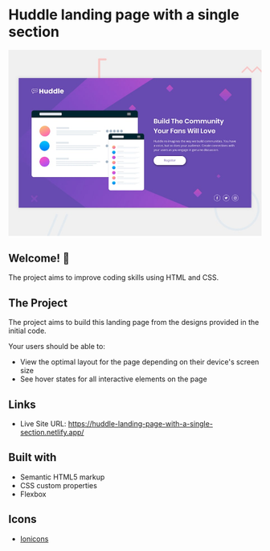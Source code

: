 # Huddle landing page with a single section

![Design preview for the Huddle landing page with single introductory section](./design/desktop-preview.jpg)

## Welcome! 👋

The project aims to improve coding skills using HTML and CSS.

## The Project

The project aims to build this landing page from the designs provided in the initial code.

Your users should be able to:

- View the optimal layout for the page depending on their device's screen size
- See hover states for all interactive elements on the page

## Links

- Live Site URL: https://huddle-landing-page-with-a-single-section.netlify.app/

## Built with

- Semantic HTML5 markup
- CSS custom properties
- Flexbox

## Icons

- [Ionicons](https://ionicons.com/)
